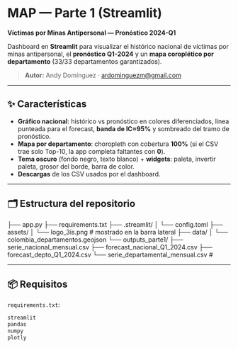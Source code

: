 # MAP — Parte 1 (Streamlit)  
**Víctimas por Minas Antipersonal — Pronóstico 2024-Q1**

Dashboard en **Streamlit** para visualizar el histórico nacional de víctimas por minas antipersonal, el **pronóstico Q1-2024** y un **mapa coroplético por departamento** (33/33 departamentos garantizados).

> **Autor:** Andy Domínguez · [ardominguezm@gmail.com](mailto:ardominguezm@gmail.com)

---

## ✨ Características

- **Gráfico nacional**: histórico vs pronóstico en colores diferenciados, línea punteada para el forecast, **banda de IC≈95%** y sombreado del tramo de pronóstico.
- **Mapa por departamento**: choropleth con cobertura **100%** (si el CSV trae solo Top-10, la app completa faltantes con **0**).
- **Tema oscuro** (fondo negro, texto blanco) + **widgets**: paleta, invertir paleta, grosor del borde, barra de color.
- **Descargas** de los CSV usados por el dashboard.

---

## 🗂️ Estructura del repositorio


├── app.py
├── requirements.txt
├── .streamlit/
│ └── config.toml
├── assets/
│ └── logo_3is.png # mostrado en la barra lateral
├── data/
│ └── colombia_departamentos.geojson
└── outputs_parte1/
├── serie_nacional_mensual.csv
├── forecast_nacional_Q1_2024.csv
├── forecast_depto_Q1_2024.csv
└── serie_departamental_mensual.csv # 

---

## 📦 Requisitos

`requirements.txt`:

```txt
streamlit
pandas
numpy
plotly
